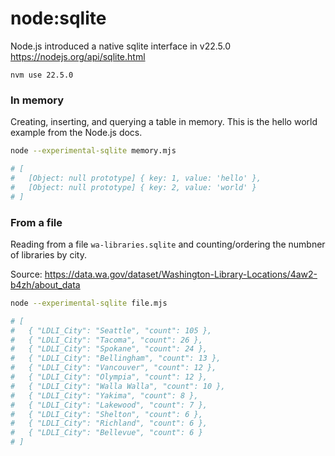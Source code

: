 # node:sqlite

Node.js introduced a native sqlite interface in v22.5.0 https://nodejs.org/api/sqlite.html

```
nvm use 22.5.0
```

### In memory

Creating, inserting, and querying a table in memory. This is the hello world example from the Node.js docs.

```sh
node --experimental-sqlite memory.mjs

# [
#   [Object: null prototype] { key: 1, value: 'hello' },
#   [Object: null prototype] { key: 2, value: 'world' }
# ]
```

### From a file

Reading from a file `wa-libraries.sqlite` and counting/ordering the numbner of libraries by city.

Source: https://data.wa.gov/dataset/Washington-Library-Locations/4aw2-b4zh/about_data

```sh
node --experimental-sqlite file.mjs

# [
#   { "LDLI_City": "Seattle", "count": 105 },
#   { "LDLI_City": "Tacoma", "count": 26 },
#   { "LDLI_City": "Spokane", "count": 24 },
#   { "LDLI_City": "Bellingham", "count": 13 },
#   { "LDLI_City": "Vancouver", "count": 12 },
#   { "LDLI_City": "Olympia", "count": 12 },
#   { "LDLI_City": "Walla Walla", "count": 10 },
#   { "LDLI_City": "Yakima", "count": 8 },
#   { "LDLI_City": "Lakewood", "count": 7 },
#   { "LDLI_City": "Shelton", "count": 6 },
#   { "LDLI_City": "Richland", "count": 6 },
#   { "LDLI_City": "Bellevue", "count": 6 }
# ]
```
